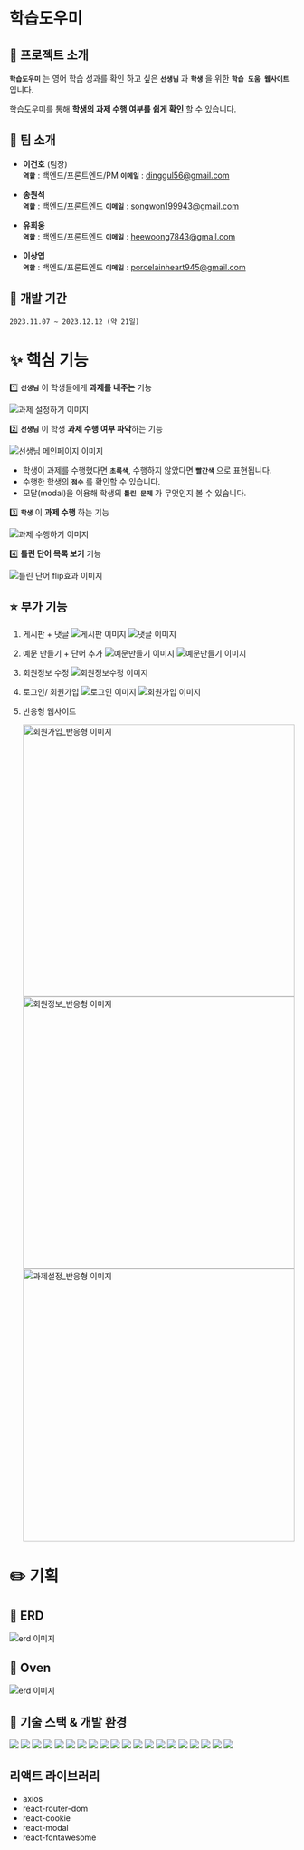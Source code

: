 # 학습도우미

## :pushpin: 프로젝트 소개

**`학습도우미`** 는 영어 학습 성과를 확인 하고 싶은 **`선생님`** 과 **`학생`** 을 위한 **`학습 도움 웹사이트`** 입니다. <br />

학습도우미를 통해 **학생의 과제 수행 여부를 쉽게 확인** 할 수 있습니다.

## :busts_in_silhouette: 팀 소개

- **이건호** (팀장) <br/>
  **`역할`** : 백엔드/프론트엔드/PM
  **`이메일`** : dinggul56@gmail.com
  <br/>

- **송원석** <br/>
  **`역할`** : 백엔드/프론트엔드
  **`이메일`** : songwon199943@gmail.com
  <br/>

- **유희웅** <br/>
  **`역할`** : 백엔드/프론트엔드
  **`이메일`** : heewoong7843@gmail.com
  <br/>

- **이상엽** <br/>
  **`역할`** : 백엔드/프론트엔드
  **`이메일`** : porcelainheart945@gmail.com

## :calendar: 개발 기간

```
2023.11.07 ~ 2023.12.12 (약 21일)
```

# :sparkles: 핵심 기능

:one: **`선생님`** 이 학생들에게 **과제를 내주는** 기능

<img src="./capture_img/capture_과제설정기능.png" alt="과제 설정하기 이미지" />

:two: **`선생님`** 이 학생 **과제 수행 여부 파악**하는 기능

<img src="./capture_img/capture_학생보기기능.gif" alt="선생님 메인페이지 이미지" />

- 학생이 과제를 수행했다면 **`초록색`**, 수행하지 않았다면 **`빨간색`** 으로 표현됩니다.
- 수행한 학생의 **`점수`** 를 확인할 수 있습니다.
- 모달(modal)을 이용해 학생의 **`틀린 문제`** 가 무엇인지 볼 수 있습니다.

:three: **`학생`** 이 **과제 수행** 하는 기능

<img src="./capture_img/capture_과제수행기능.gif" alt="과제 수행하기 이미지" />

:four: **틀린 단어 목록 보기** 기능

<img src="./capture_img/capture_틀린문제기능.gif" alt="틀린 단어 flip효과 이미지" />

## :star: 부가 기능

1. 게시판 + 댓글
   <img src="./capture_img/capture_게시판기능.gif" alt="게시판 이미지" />
   <img src="./capture_img/capture_댓글기능.gif" alt="댓글 이미지" />

2. 예문 만들기 + 단어 추가
   <img src="./capture_img/capture_예문만들기기능.png" alt="예문만들기 이미지" />
   <img src="./capture_img/capture_예문만들기기능2.png" alt="예문만들기 이미지" />

3. 회원정보 수정
   <img src="./capture_img/capture_회원정보수정기능.gif" alt="회원정보수정 이미지" />

4. 로그인/ 회원가입
   <img src="./capture_img/capture_로그인기능.png" alt="로그인 이미지" />
   <img src="./capture_img/capture_회원가입기능.gif" alt="회원가입 이미지" />

5. 반응형 웹사이트

   <img style="height: 30rem" src="./capture_img/capture_회원가입_반응형.jpg" alt="회원가입_반응형 이미지" /> <img style="height: 30rem" src="./capture_img/capture_회원정보_반응형.jpg" alt="회원정보_반응형 이미지" /> <img style="height: 30rem" src="./capture_img/capture_과제설정_반응형.jpg" alt="과제설정_반응형 이미지" />

# :pencil2: 기획

## :page_facing_up: ERD

<img src="./capture_img/capture_erd.png" alt="erd 이미지" />

## :sparkler: Oven

<img src="./capture_img/capture_oven.png" alt="erd 이미지" />

## 🔧 기술 스택 & 개발 환경

<img src="https://img.shields.io/badge/JAVA-007396?style=for-the-badge&logo=java&logoColor=white"> <img src="https://img.shields.io/badge/Spring-6DB33F?style=for-the-badge&logo=Spring&logoColor=white"> <img src="https://img.shields.io/badge/Springboot-6DB33F?style=for-the-badge&logo=Springboot&logoColor=white"> <img src="https://img.shields.io/badge/springsecurity-6DB33F?style=for-the-badge&logo=springsecurity&logoColor=white"> <img src="https://img.shields.io/badge/react-61DAFB?style=for-the-badge&logo=react&logoColor=white"> <img src="https://img.shields.io/badge/html-E34F26?style=for-the-badge&logo=html5&logoColor=white"> <img src="https://img.shields.io/badge/css-1572B6?style=for-the-badge&logo=css3&logoColor=white"> <img src="https://img.shields.io/badge/javascript-F7DF1E?style=for-the-badge&logo=javascript&logoColor=black"> <img src="https://img.shields.io/badge/linux-FCC624?style=for-the-badge&logo=linux&logoColor=black"> <img src="https://img.shields.io/badge/JWT-000000?style=for-the-badge&logo=JSON%20web%20tokens&logoColor=white"> <img src="https://img.shields.io/badge/NGINX-009639?style=for-the-badge&logo=NGINX&logoColor=white"> <img src="https://img.shields.io/badge/postman-FF6C37?style=for-the-badge&logo=postman&logoColor=white"> <img src="https://img.shields.io/badge/aws-232F3E?style=for-the-badge&logo=AmazonAWS&logoColor=white"> <img src="https://img.shields.io/badge/intellijidea-000000?style=for-the-badge&logo=intellijidea IDE&logoColor=white"> <img src="https://img.shields.io/badge/Visual Studio Code-007ACC?style=for-the-badge&logo=Visual Studio Code&logoColor=white"> <img src="https://img.shields.io/badge/apache tomcat-F8DC75?style=for-the-badge&logo=apachetomcat&logoColor=white"> <img src="https://img.shields.io/badge/gradle-02303A?style=for-the-badge&logo=gradle&logoColor=white"> <img src="https://img.shields.io/badge/mysql-4479A1?style=for-the-badge&logo=mysql&logoColor=white"> <img src="https://img.shields.io/badge/github-181717?style=for-the-badge&logo=github&logoColor=white"> <img src="https://img.shields.io/badge/git-F05032?style=for-the-badge&logo=git&logoColor=white">

## 리액트 라이브러리

- axios
- react-router-dom
- react-cookie
- react-modal
- react-fontawesome
